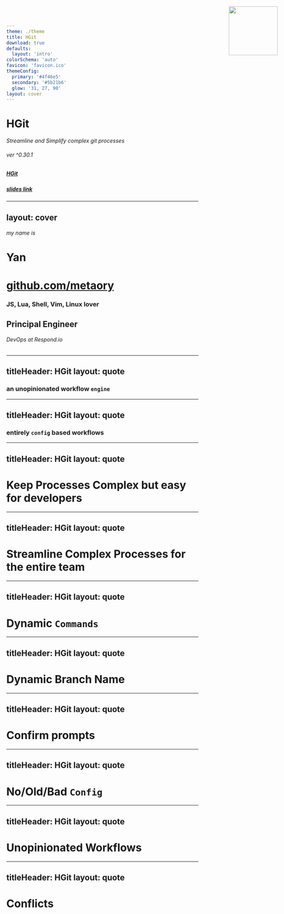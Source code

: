 ```yaml
---
theme: ./theme
title: HGit
download: true
defaults:
  layout: 'intro'
colorSchema: 'auto'
favicon: 'favicon.ico'
themeConfig:
  primary: '#4f46e5'
  secondary: '#5b21b6'
  glow: '31, 27, 90'
layout: cover
---
```


# HGit
<i>Streamline and Simplify complex git processes</i>

###### ver ^0.30.1
##### [HGit](https://github.com/metaory/hgit-cli/)

##### [slides link](https://metaory.github.io/hgit-talk/)

---
layout: cover
---

<img width="128" style="position: absolute; top: 20px; right: 20px;" src="/logo.png">

###### my name is
# Yan

# [github.com/metaory](https://github.com/metaory/)

### JS, Lua, Shell, Vim, Linux lover
## Principal Engineer

######  DevOps at Respond.io

---
titleHeader: HGit
layout: quote
---

### an unopinionated workflow `engine`

---
titleHeader: HGit
layout: quote
---

### entirely `config` based workflows

---
titleHeader: HGit
layout: quote
---

# Keep Processes Complex but easy for developers

---
titleHeader: HGit
layout: quote
---

# Streamline Complex Processes for the entire team

---
titleHeader: HGit
layout: quote
---

# Dynamic  `Commands`

---
titleHeader: HGit
layout: quote
---

# Dynamic Branch Name

---
titleHeader: HGit
layout: quote
---

# Confirm prompts

---
titleHeader: HGit
layout: quote
---

# No/Old/Bad  `Config`

---
titleHeader: HGit
layout: quote
---

# Unopinionated Workflows

---
titleHeader: HGit
layout: quote
---

# Conflicts
